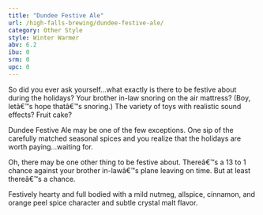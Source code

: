 ```yaml
---
title: "Dundee Festive Ale"
url: /high-falls-brewing/dundee-festive-ale/
category: Other Style
style: Winter Warmer
abv: 6.2
ibu: 0
srm: 0
upc: 0
---
```

So did you ever ask yourself...what exactly is there to be festive about during the holidays? Your brother in-law snoring on the air mattress? (Boy, letâ€™s hope thatâ€™s snoring.) The variety of toys with realistic sound effects? Fruit cake?

Dundee Festive Ale may be one of the few exceptions. One sip of the carefully matched seasonal spices and you realize that the holidays are worth paying...waiting for.

Oh, there may be one other thing to be festive about. Thereâ€™s a 13 to 1 chance against your brother in-lawâ€™s plane leaving on time. But at least thereâ€™s a chance.

Festively hearty and full bodied with a mild nutmeg, allspice, cinnamon, and orange peel spice character and subtle crystal malt flavor.
